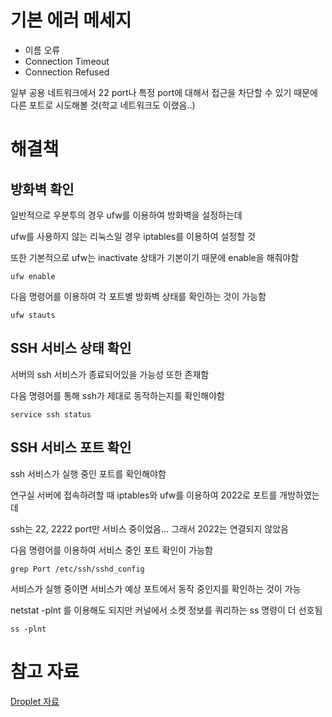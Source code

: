 # 기본 에러 메세지

- 이름 오류
- Connection Timeout
- Connection Refused

일부 공용 네트워크에서 22 port나 특정 port에 대해서 접근을 차단할 수 있기 때문에 다른 포트로 시도해볼 것(학교 네트워크도 이랬음..)

# 해결책

## 방화벽 확인

일반적으로 우분투의 경우 ufw를 이용하여 방화벽을 설정하는데

ufw를 사용하지 않는 리눅스일 경우 iptables를 이용하여 설정할 것

또한 기본적으로 ufw는 inactivate 상태가 기본이기 때문에 enable을 해줘야함

```
ufw enable
```

다음 명령어를 이용하여 각 포트별 방화벽 상태를 확인하는 것이 가능함

```
ufw stauts
```

## SSH 서비스 상태 확인

서버의 ssh 서비스가 종료되어있을 가능성 또한 존재함

다음 명령어를 통해 ssh가 제대로 동작하는지를 확인해야함

```
service ssh status
```

## SSH 서비스 포트 확인

ssh 서비스가 실행 중인 포트를 확인해야함

연구실 서버에 접속하려할 때 iptables와 ufw를 이용하여 2022로 포트를 개방하였는데 

ssh는 22, 2222 port만 서비스 중이었음... 그래서 2022는 연결되지 않았음

다음 명령어를 이용하여 서비스 중인 포트 확인이 가능함

```
grep Port /etc/ssh/sshd_config
```

서비스가 실행 중이면 서비스가 예상 포트에서 동작 중인지를 확인하는 것이 가능

netstat -plnt 를 이용해도 되지만 커널에서 소켓 정보를 쿼리하는 ss 명령이 더 선호됨

```
ss -plnt
```


# 참고 자료


[Droplet 자료](https://docs.digitalocean.com/products/droplets/resources/troubleshooting-ssh/connectivity/)

